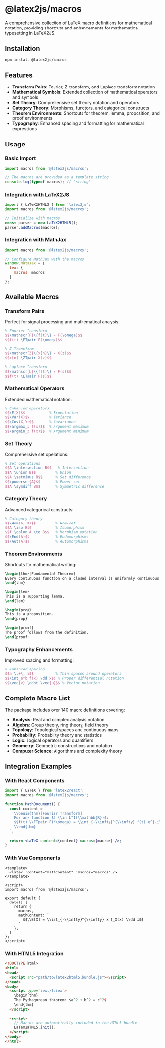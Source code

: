 # @latex2js/macros

A comprehensive collection of LaTeX macro definitions for mathematical notation, providing shortcuts and enhancements for mathematical typesetting in LaTeX2JS.

## Installation

```bash
npm install @latex2js/macros
```

## Features

- **Transform Pairs**: Fourier, Z-transform, and Laplace transform notation
- **Mathematical Symbols**: Extended collection of mathematical operators and symbols
- **Set Theory**: Comprehensive set theory notation and operators
- **Category Theory**: Morphisms, functors, and categorical constructs
- **Theorem Environments**: Shortcuts for theorem, lemma, proposition, and proof environments
- **Typography**: Enhanced spacing and formatting for mathematical expressions

## Usage

### Basic Import

```typescript
import macros from '@latex2js/macros';

// The macros are provided as a template string
console.log(typeof macros); // 'string'
```

### Integration with LaTeX2JS

```typescript
import { LaTeX2HTML5 } from 'latex2js';
import macros from '@latex2js/macros';

// Initialize with macros
const parser = new LaTeX2HTML5();
parser.addMacros(macros);
```

### Integration with MathJax

```javascript
import macros from '@latex2js/macros';

// Configure MathJax with the macros
window.MathJax = {
  tex: {
    macros: macros
  }
};
```

## Available Macros

### Transform Pairs

Perfect for signal processing and mathematical analysis:

```latex
% Fourier Transform
$$\mathscr{F}\{f(t)\} = F(\omega)$$
$$f(t) \FTpair F(\omega)$$

% Z-Transform  
$$\mathscr{Z}\{x[n]\} = X(z)$$
$$x[n] \ZTpair X(z)$$

% Laplace Transform
$$\mathscr{L}\{f(t)\} = F(s)$$
$$f(t) \LTpair F(s)$$
```

### Mathematical Operators

Extended mathematical notation:

```latex
% Enhanced operators
$$\E[X]$$           % Expectation
$$\Var(X)$$         % Variance
$$\Cov(X,Y)$$       % Covariance
$$\argmax_x f(x)$$  % Argument maximum
$$\argmin_x f(x)$$  % Argument minimum
```

### Set Theory

Comprehensive set operations:

```latex
% Set operations
$$A \intersection B$$   % Intersection
$$A \union B$$         % Union
$$A \setminus B$$      % Set difference
$$\powerset{A}$$       % Power set
$$A \symdiff B$$       % Symmetric difference
```

### Category Theory

Advanced categorical constructs:

```latex
% Category theory
$$\Hom(A, B)$$         % Hom-set
$$A \iso B$$           % Isomorphism
$$f \colon A \to B$$   % Morphism notation
$$\End(A)$$            % Endomorphisms
$$\Aut(A)$$            % Automorphisms
```

### Theorem Environments

Shortcuts for mathematical writing:

```latex
\begin{thm}[Fundamental Theorem]
Every continuous function on a closed interval is uniformly continuous.
\end{thm}

\begin{lem}
This is a supporting lemma.
\end{lem}

\begin{prop}
This is a proposition.
\end{prop}

\begin{proof}
The proof follows from the definition.
\end{proof}
```

### Typography Enhancements

Improved spacing and formatting:

```latex
% Enhanced spacing
$$a \,+\, b$$          % Thin spaces around operators
$$\int_a^b f(x) \dd x$$ % Proper differential notation
$$\vec{v} \cdot \vec{u}$$ % Vector notation
```

## Complete Macro List

The package includes over 140 macro definitions covering:

- **Analysis**: Real and complex analysis notation
- **Algebra**: Group theory, ring theory, field theory
- **Topology**: Topological spaces and continuous maps
- **Probability**: Probability theory and statistics
- **Logic**: Logical operators and quantifiers
- **Geometry**: Geometric constructions and notation
- **Computer Science**: Algorithms and complexity theory

## Integration Examples

### With React Components

```jsx
import { LaTeX } from 'latex2react';
import macros from '@latex2js/macros';

function MathDocument() {
  const content = `
    \\begin{thm}[Fourier Transform]
    For any function $f \\in L^1(\\mathbb{R})$:
    $$f(t) \\FTpair F(\\omega) = \\int_{-\\infty}^{\\infty} f(t) e^{-i\\omega t} \\dd t$$
    \\end{thm}
  `;
  
  return <LaTeX content={content} macros={macros} />;
}
```

### With Vue Components

```vue
<template>
  <latex :content="mathContent" :macros="macros" />
</template>

<script>
import macros from '@latex2js/macros';

export default {
  data() {
    return {
      macros,
      mathContent: `
        $$\\E[X] = \\int_{-\\infty}^{\\infty} x f_X(x) \\dd x$$
      `
    };
  }
};
</script>
```

### With HTML5 Integration

```html
<!DOCTYPE html>
<html>
<head>
  <script src="path/to/latex2html5.bundle.js"></script>
</head>
<body>
  <script type="text/latex">
    \begin{thm}
    The Pythagorean theorem: $a^2 + b^2 = c^2$
    \end{thm}
  </script>
  
  <script>
    // Macros are automatically included in the HTML5 bundle
    LaTeX2HTML5.init();
  </script>
</body>
</html>
```